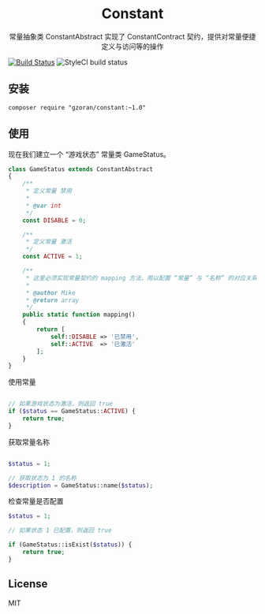 <h1 align="center">Constant</h1>

<p align="center">常量抽象类 ConstantAbstract 实现了 ConstantContract 契约，提供对常量便捷定义与访问等的操作</p>

[![Build Status](https://travis-ci.org/gzoran/constant.svg?branch=master)](https://travis-ci.org/gzoran/constant)
![StyleCI build status](https://github.styleci.io/repos/160311390/shield)

## 安装

```shell
composer require "gzoran/constant:~1.0"
```

## 使用

现在我们建立一个 “游戏状态” 常量类 GameStatus。

```php
class GameStatus extends ConstantAbstract
{
    /**
     * 定义常量 禁用
     *
     * @var int
     */
    const DISABLE = 0;

    /**
     * 定义常量 激活
     */
    const ACTIVE = 1;

    /**
     * 这里必须实现常量契约的 mapping 方法，用以配置 “常量” 与 “名称” 的对应关系
     *
     * @author Mike
     * @return array
     */
    public static function mapping()
    {
        return [
            self::DISABLE => '已禁用',
            self::ACTIVE  => '已激活'
        ];
    }
}

```

使用常量

```php

// 如果游戏状态为激活，则返回 true
if ($status == GameStatus::ACTIVE) {
    return true;
}

```

获取常量名称

```php

$status = 1;

// 获取状态为 1 的名称
$description = GameStatus::name($status);

```

检查常量是否配置

```php
$status = 1;

// 如果状态 1 已配置，则返回 true

if (GameStatus::isExist($status)) {
    return true;
}

```

## License

MIT